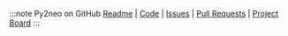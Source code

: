 :::note Py2neo on GitHub
[Readme](https://github.com/py2neo-org/py2neo/blob/master/README.rst) | [Code](https://github.com/py2neo-org/py2neo) | [Issues](https://github.com/py2neo-org/py2neo/issues) | [Pull Requests](https://github.com/py2neo-org/py2neo/pulls) | [Project Board](https://github.com/py2neo-org/py2neo/projects/1) 
:::